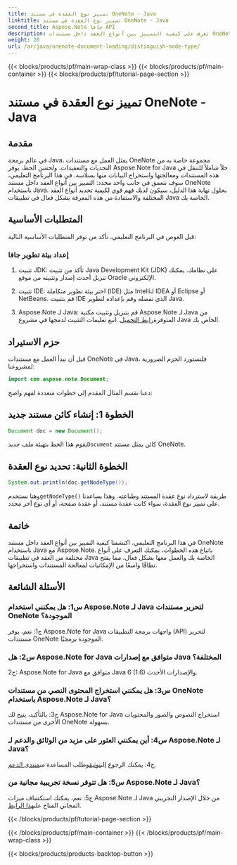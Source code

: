 ```yaml
---
title: تمييز نوع العقدة في مستند OneNote - Java
linktitle: تمييز نوع العقدة في مستند OneNote - Java
second_title: Aspose.Note جافا API
description: تعرف على كيفية التمييز بين أنواع العقد داخل مستندات OneNote باستخدام Java مع Aspose.Note. استكشف الدليل التفصيلي والأسئلة الشائعة لتحقيق التكامل السلس.
weight: 20
url: /ar/java/onenote-document-loading/distinguish-node-type/
---
```


{{< blocks/products/pf/main-wrap-class >}}
{{< blocks/products/pf/main-container >}}
{{< blocks/products/pf/tutorial-page-section >}}

# تمييز نوع العقدة في مستند OneNote - Java

## مقدمة

في عالم برمجة Java، يمثل العمل مع مستندات OneNote مجموعة خاصة به من التحديات والتعقيدات. ولحسن الحظ، يوفر Aspose.Note for Java حلاً شاملاً للتنقل في هذه المستندات ومعالجتها واستخراج البيانات منها بسلاسة. في هذا البرنامج التعليمي، سوف نتعمق في جانب واحد محدد: التمييز بين أنواع العقد داخل مستند OneNote باستخدام Java. بحلول نهاية هذا الدليل، سيكون لديك فهم قوي لكيفية تحديد أنواع العقد المختلفة والاستفادة من هذه المعرفة بشكل فعال في تطبيقات Java الخاصة بك.

## المتطلبات الأساسية

قبل الغوص في البرنامج التعليمي، تأكد من توفر المتطلبات الأساسية التالية:

### إعداد بيئة تطوير جافا

1. تثبيت JDK: تأكد من تثبيت Java Development Kit (JDK) على نظامك. يمكنك تنزيل أحدث إصدار وتثبيته من موقع Oracle الإلكتروني.

2. تثبيت IDE: اختر بيئة تطوير متكاملة (IDE) مثل IntelliJ IDEA أو Eclipse أو NetBeans. قم بتثبيت IDE الذي تفضله وقم بإعداده لتطوير Java.

3.  Aspose.Note لـ Java: قم بتنزيل وتثبيت مكتبة Aspose.Note لـ Java من المتوفرة[رابط التحميل](https://releases.aspose.com/note/java/). اتبع تعليمات التثبيت لدمجها في مشروع Java الخاص بك.

## حزم الاستيراد

قبل أن نبدأ العمل مع مستندات OneNote في Java، فلنستورد الحزم الضرورية لمشروعنا:

```java
import com.aspose.note.Document;
```

دعنا نقسم المثال المقدم إلى خطوات متعددة لفهم واضح:

## الخطوة 1: إنشاء كائن مستند جديد

```java
Document doc = new Document();
```

 يقوم هذا الخط بتهيئة ملف جديد`Document` كائن يمثل مستند OneNote.

## الخطوة الثانية: تحديد نوع العقدة

```java
System.out.println(doc.getNodeType());
```

 وهنا نستخدم`getNodeType()` طريقة لاسترداد نوع عقدة المستند وطباعته. وهذا يساعدنا على تمييز نوع العقدة، سواء كانت عقدة مستند، أو عقدة صفحة، أو أي نوع آخر محدد.

## خاتمة

في هذا البرنامج التعليمي، اكتشفنا كيفية التمييز بين أنواع العقد داخل مستند OneNote باستخدام Java مع Aspose.Note. باتباع هذه الخطوات، يمكنك التعرف على أنواع مختلفة من العقد في تطبيقات Java الخاصة بك والعمل معها بشكل فعال، مما يفتح نطاقًا واسعًا من الإمكانيات لمعالجة المستندات واستخراجها.

## الأسئلة الشائعة

### س1: هل يمكنني استخدام Aspose.Note لـ Java لتحرير مستندات OneNote الموجودة؟

ج1: نعم، يوفر Aspose.Note for Java واجهات برمجة التطبيقات (API) لتحرير مستندات OneNote الموجودة برمجيًا.

### س2: هل Aspose.Note for Java متوافق مع إصدارات Java المختلفة؟

ج2: Aspose.Note for Java متوافق مع Java 6 (1.6) والإصدارات الأحدث.

### س3: هل يمكنني استخراج المحتوى النصي من مستندات OneNote باستخدام Aspose.Note لـ Java؟

ج3: بالتأكيد، يتيح لك Aspose.Note for Java استخراج النصوص والصور والمحتويات الأخرى من مستندات OneNote بسهولة.

### س4: أين يمكنني العثور على مزيد من الوثائق والدعم لـ Aspose.Note لـ Java؟

 ج4: يمكنك الرجوع إلى[توثيق](https://reference.aspose.com/note/java/)وطلب المساعدة من[منتدى الدعم](https://forum.aspose.com/c/note/28).

### س5: هل تتوفر نسخة تجريبية مجانية من Aspose.Note لـ Java؟

 ج5: نعم، يمكنك استكشاف ميزات Aspose.Note لـ Java من خلال الإصدار التجريبي المجاني المتاح على[هذا الرابط](https://releases.aspose.com/).

{{< /blocks/products/pf/tutorial-page-section >}}

{{< /blocks/products/pf/main-container >}}
{{< /blocks/products/pf/main-wrap-class >}}

{{< blocks/products/products-backtop-button >}}
